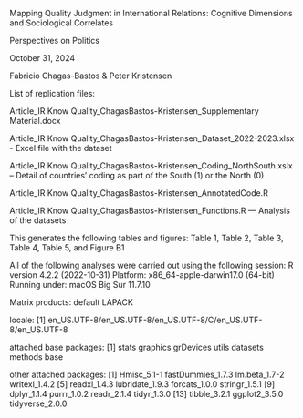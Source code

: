 Mapping Quality Judgment in International Relations: Cognitive Dimensions and Sociological Correlates

Perspectives on Politics

October 31, 2024

Fabricio Chagas-Bastos & Peter Kristensen

List of replication files:

Article_IR Know Quality_ChagasBastos-Kristensen_Supplementary Material.docx

Article_IR Know Quality_ChagasBastos-Kristensen_Dataset_2022-2023.xlsx - Excel file with the dataset

Article_IR Know Quality_ChagasBastos-Kristensen_Coding_NorthSouth.xslx – Detail of countries’ coding as part of the South (1) or the North (0)

Article_IR Know Quality_ChagasBastos-Kristensen_AnnotatedCode.R

Article_IR Know Quality_ChagasBastos-Kristensen_Functions.R — Analysis of the datasets

This generates the following tables and figures: Table 1, Table 2, Table 3, Table 4, Table 5, and Figure B1

All of the following analyses were carried out using the following session: R version 4.2.2 (2022-10-31) Platform: x86_64-apple-darwin17.0 (64-bit) Running under: macOS Big Sur 11.7.10

Matrix products: default LAPACK

locale:
[1] en_US.UTF-8/en_US.UTF-8/en_US.UTF-8/C/en_US.UTF-8/en_US.UTF-8

attached base packages:
[1] stats graphics grDevices utils datasets methods base

other attached packages:
[1] Hmisc_5.1-1 fastDummies_1.7.3 lm.beta_1.7-2 writexl_1.4.2
[5] readxl_1.4.3 lubridate_1.9.3 forcats_1.0.0 stringr_1.5.1
[9] dplyr_1.1.4 purrr_1.0.2 readr_2.1.4 tidyr_1.3.0
[13] tibble_3.2.1 ggplot2_3.5.0 tidyverse_2.0.0
